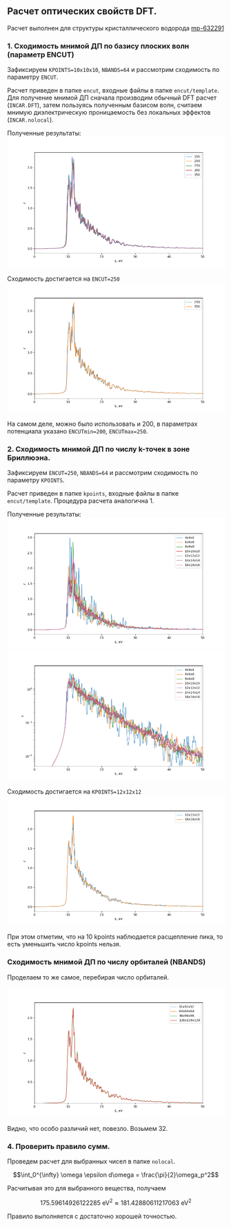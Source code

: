 ## Расчет оптических свойств DFT.

Расчет выполнен для структуры кристаллического водорода [mp-632291](https://materialsproject.org/materials/mp-632291)

### 1. Сходимость мнимой ДП по базису плоских волн (параметр ENCUT)

Зафиксируем ```KPOINTS=10x10x10```, ```NBANDS=64``` и рассмотрим сходимость по параметру ```ENCUT```.

Расчет приведен в папке ```encut```, входные файлы в папке ```encut/template```. Для получение мнимой ДП сначала производим обычный DFT расчет (```INCAR.DFT```), затем пользуясь полученным базисом волн, считаем мнимую диэлектрическую проницаемость без локальных эффектов (```INCAR.nolocal```).

Полученные результаты:
![encut/graph.png](encut/graph.png)

Cходимость достигается на ```ENCUT=250```
![encut/graph_mod.png](encut/graph_mod.png)

На самом деле, можно было использовать и 200, в параметрах потенциала указано ```ENCUTmin=200```, ```ENCUTmax=250```.

### 2. Сходимость мнимой ДП по числу k-точек в зоне Бриллюэна.

Зафиксируем ```ENCUT=250```, ```NBANDS=64``` и рассмотрим сходимость по параметру ```KPOINTS```.

Расчет приведен в папке ```kpoints```, входные файлы в папке ```encut/template```. Процедура расчета аналогична 1.

Полученные результаты:
![kpoints/graph.png](kpoints/graph.png)
![kpoints/graph_log.png](kpoints/graph_log.png)

Cходимость достигается на ```KPOINTS=12x12x12```
![kpoints/graph_mod.png](kpoints/graph_mod.png)

При этом отметим, что на 10 kpoints наблюдается расщепление пика, то есть уменьшить число kpoints нельзя.

### Сходимость мнимой ДП по числу орбиталей (NBANDS)

Проделаем то же самое, перебирая число орбиталей.

![nbands/graph.png](nbands/graph.png)

Видно, что особо различий нет, повезло. Возьмем 32.

### 4. Проверить правило сумм.

Проведем расчет для выбранных чисел в папке ```nolocal```.

```math
\int_0^{\infty} \omega \epsilon d\omega = \frac{\pi}{2}\omega_p^2
```

Расчитывая это для выбранного вещества, получаем
```math
175.59614926122285 \text{ eV}^2 \approx 181.42880611217063 \text { eV}^2
```
Правило выполняется с достаточно хорошей точностью.